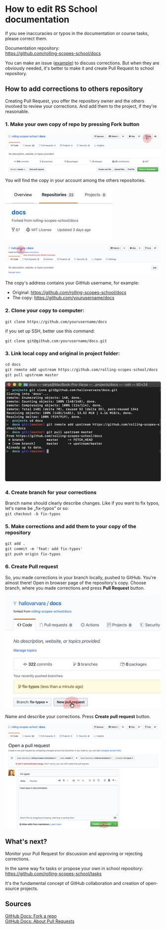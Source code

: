 # How to edit RS School documentation

If you see inaccuracies or typos in the documentation or course tasks, please correct them.

Documentation repository:  
https://github.com/rolling-scopes-school/docs

You can make an issue ([example](https://github.com/rolling-scopes-school/docs/issues/101)) to discuss corrections. But when they are obviously needed, it's better to make it and create Pull Request to school repository.

## How to add corrections to others repository

Creating Pull Request, you offer the repository owner and the others involved to review your corrections. And add them to the project, if they're reasonable.

### 1. Make your own copy of repo by pressing **Fork** button

![image](../images/fix-typo-1.jpg)

You will find the copy in your account among the others repositories.

![image](../images/fix-typo-2.jpg)

![image](../images/fix-typo-3.jpg)

The copy's address contains your GitHub username, for example:
- Original: https://github.com/rolling-scopes-school/docs 
- The copy: https://github.com/yourusername/docs

### 2. Clone your copy to computer:  
`git clone https://github.com/yourusername/docs`

if you set up SSH, better use this command:

`git clone git@github.com:yourusername/docs.git`

### 3. Link local copy and original in project folder:
`cd docs`  
`git remote add upstream https://github.com/rolling-scopes-school/docs`  
`git pull upstream master`

![image](../images/fix-typo-4.png)

### 4. Create branch for your corrections
Branch name should clearly describe changes. Like if you want to fix typos, let's name be „fix-typos” or so:  
`git checkout -b fix-typos`  

### 5. Make corrections and add them to your copy of the repository
`git add .`  
`git commit -m 'feat: add fix-typos'`  
`git push origin fix-typos`

### 6. Create Pull request
So, you made corrections in your branch locally, pushed to GitHub. You're almost there! Open in browser page of the repository's copy. Choose branch, where you made corrections and press **Pull Request** button.

![image](../images/fix-typo-5.jpg)

Name and describe your corrections. Press **Create pull request** button.

![image](../images/fix-typo-6.jpg)

## What's next?

Monitor your Pull Request for discussion and approving or rejecting corrections.  

In the same way fix tasks or propose your own in school repository:  
https://github.com/rolling-scopes-school/tasks

It's the fundamental concept of GitHub collaboration and creation of open-source projects.

## Sources
[GitHub Docs: Fork a repo](https://help.github.com/en/github/getting-started-with-github/fork-a-repo)  
[GitHub Docs: About Pull Requests](https://help.github.com/en/github/collaborating-with-issues-and-pull-requests/about-pull-requests)